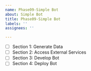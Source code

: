 ```yaml
---
name: Phase09-Simple Bot
about: Simple Bot
title: Phase09-Simple Bot
labels: ''
assignees: ''

---
```


- [ ] Section 1: Generate Data
- [ ] Section 2: Access External Services 
- [ ] Section 3: Develop Bot
- [ ] Section 4: Deploy Bot

